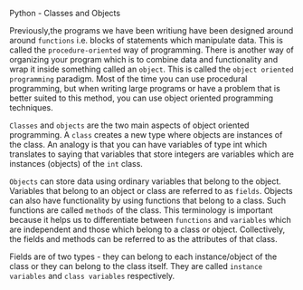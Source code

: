 Python - Classes and Objects

Previously,the programs we have been writiung have been designed around around `functions` i.e. blocks of statements which manipulate data. This is called the `procedure-oriented` way of programming. There is another way of organizing your program which is to combine data and functionality and wrap it inside something called an `object`. This is called the `object oriented programming` paradigm. Most of the time you can use procedural programming, but when writing large programs or have a problem that is better suited to this method, you can use object oriented programming techniques.

`Classes` and `objects` are the two main aspects of object oriented programming. A `class` creates a new type where objects are instances of the class. An analogy is that you can have variables of type int which translates to saying that variables that store integers are variables which are instances (objects) of the `int` class.

`Objects` can store data using ordinary variables that belong to the object. Variables that belong to an object or class are referred to as `fields`. Objects can also have functionality by using functions that belong to a class. Such functions are called `methods` of the class. This terminology is important because it helps us to differentiate between `functions` and `variables` which are independent and those which belong to a class or object. Collectively, the fields and methods can be referred to as the attributes of that class.

Fields are of two types - they can belong to each instance/object of the class or they can belong to the class itself. They are called `instance variables` and `class variables` respectively.
